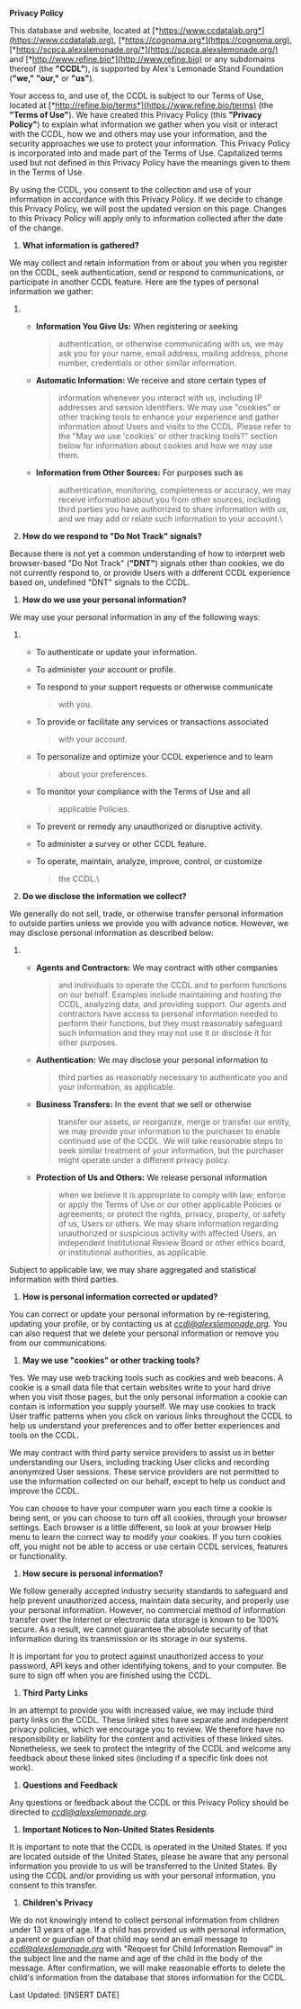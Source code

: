 **Privacy Policy**

This database and website, located at
[*https://www.ccdatalab.org*](https://www.ccdatalab.org),
[*https://cognoma.org*](https://cognoma.org),
[*https://scpca.alexslemonade.org/*](https://scpca.alexslemonade.org/)
and [*http://www.refine.bio*](http://www.refine.bio) or any subdomains
thereof (the **\"CCDL\"**), is supported by Alex's Lemonade Stand
Foundation (**\"we,\"** **\"our,\"** or **\"us\"**).

Your access to, and use of, the CCDL is subject to our Terms of Use,
located at [*http://refine.bio/terms*](https://www.refine.bio/terms)
(the **\"Terms of Use\"**). We have created this Privacy Policy (this
**\"Privacy Policy\"**) to explain what information we gather when you
visit or interact with the CCDL, how we and others may use your
information, and the security approaches we use to protect your
information. This Privacy Policy is incorporated into and made part of
the Terms of Use. Capitalized terms used but not defined in this Privacy
Policy have the meanings given to them in the Terms of Use.

By using the CCDL, you consent to the collection and use of your
information in accordance with this Privacy Policy. If we decide to
change this Privacy Policy, we will post the updated version on this
page. Changes to this Privacy Policy will apply only to information
collected after the date of the change.

1.  **What information is gathered?**

We may collect and retain information from or about you when you
register on the CCDL, seek authentication, send or respond to
communications, or participate in another CCDL feature. Here are the
types of personal information we gather:

1.  -   **Information You Give Us:** When registering or seeking
        > authentication, or otherwise communicating with us, we may ask
        > you for your name, email address, mailing address, phone
        > number, credentials or other similar information.

    -   **Automatic Information:** We receive and store certain types of
        > information whenever you interact with us, including IP
        > addresses and session identifiers. We may use \"cookies\" or
        > other tracking tools to enhance your experience and gather
        > information about Users and visits to the CCDL. Please refer
        > to the \"May we use \'cookies\' or other tracking tools?\"
        > section below for information about cookies and how we may use
        > them.

    -   **Information from Other Sources:** For purposes such as
        > authentication, monitoring, completeness or accuracy, we may
        > receive information about you from other sources, including
        > third parties you have authorized to share information with
        > us, and we may add or relate such information to your
        > account.\

2.  **How do we respond to \"Do Not Track\" signals?**

Because there is not yet a common understanding of how to interpret web
browser-based \"Do Not Track\" (**\"DNT\"**) signals other than cookies,
we do not currently respond to, or provide Users with a different CCDL
experience based on, undefined \"DNT\" signals to the CCDL.

1.  **How do we use your personal information?**

We may use your personal information in any of the following ways:

1.  -   To authenticate or update your information.

    -   To administer your account or profile.

    -   To respond to your support requests or otherwise communicate
        > with you.

    -   To provide or facilitate any services or transactions associated
        > with your account.

    -   To personalize and optimize your CCDL experience and to learn
        > about your preferences.

    -   To monitor your compliance with the Terms of Use and all
        > applicable Policies.

    -   To prevent or remedy any unauthorized or disruptive activity.

    -   To administer a survey or other CCDL feature.

    -   To operate, maintain, analyze, improve, control, or customize
        > the CCDL.\

2.  **Do we disclose the information we collect?**

We generally do not sell, trade, or otherwise transfer personal
information to outside parties unless we provide you with advance
notice. However, we may disclose personal information as described
below:

1.  -   **Agents and Contractors:** We may contract with other companies
        > and individuals to operate the CCDL and to perform functions
        > on our behalf. Examples include maintaining and hosting the
        > CCDL, analyzing data, and providing support. Our agents and
        > contractors have access to personal information needed to
        > perform their functions, but they must reasonably safeguard
        > such information and they may not use it or disclose it for
        > other purposes.

    -   **Authentication:** We may disclose your personal information to
        > third parties as reasonably necessary to authenticate you and
        > your information, as applicable.

    -   **Business Transfers:** In the event that we sell or otherwise
        > transfer our assets, or reorganize, merge or transfer our
        > entity, we may provide your information to the purchaser to
        > enable continued use of the CCDL. We will take reasonable
        > steps to seek similar treatment of your information, but the
        > purchaser might operate under a different privacy policy.

    -   **Protection of Us and Others:** We release personal information
        > when we believe it is appropriate to comply with law; enforce
        > or apply the Terms of Use or our other applicable Policies or
        > agreements; or protect the rights, privacy, property, or
        > safety of us, Users or others. We may share information
        > regarding unauthorized or suspicious activity with affected
        > Users, an independent Institutional Review Board or other
        > ethics board, or institutional authorities, as applicable.

Subject to applicable law, we may share aggregated and statistical
information with third parties.

1.  **How is personal information corrected or updated?**

You can correct or update your personal information by re-registering,
updating your profile, or by contacting us at
[*ccdl\@alexslemonade.org*](mailto:ccdl@alexslemonade.org). You can also
request that we delete your personal information or remove you from our
communications.

1.  **May we use \"cookies\" or other tracking tools?**

Yes. We may use web tracking tools such as cookies and web beacons. A
cookie is a small data file that certain websites write to your hard
drive when you visit those pages, but the only personal information a
cookie can contain is information you supply yourself. We may use
cookies to track User traffic patterns when you click on various links
throughout the CCDL to help us understand your preferences and to offer
better experiences and tools on the CCDL.

We may contract with third party service providers to assist us in
better understanding our Users, including tracking User clicks and
recording anonymized User sessions. These service providers are not
permitted to use the information collected on our behalf, except to help
us conduct and improve the CCDL.

You can choose to have your computer warn you each time a cookie is
being sent, or you can choose to turn off all cookies, through your
browser settings. Each browser is a little different, so look at your
browser Help menu to learn the correct way to modify your cookies. If
you turn cookies off, you might not be able to access or use certain
CCDL services, features or functionality.

1.  **How secure is personal information?**

We follow generally accepted industry security standards to safeguard
and help prevent unauthorized access, maintain data security, and
properly use your personal information. However, no commercial method of
information transfer over the Internet or electronic data storage is
known to be 100% secure. As a result, we cannot guarantee the absolute
security of that information during its transmission or its storage in
our systems.

It is important for you to protect against unauthorized access to your
password, API keys and other identifying tokens, and to your computer.
Be sure to sign off when you are finished using the CCDL.

1.  **Third Party Links**

In an attempt to provide you with increased value, we may include third
party links on the CCDL. These linked sites have separate and
independent privacy policies, which we encourage you to review. We
therefore have no responsibility or liability for the content and
activities of these linked sites. Nonetheless, we seek to protect the
integrity of the CCDL and welcome any feedback about these linked sites
(including if a specific link does not work).

1.  **Questions and Feedback**

Any questions or feedback about the CCDL or this Privacy Policy should
be directed to
[*ccdl\@alexslemonade.org*](mailto:ccdl@alexslemonade.org).

1.  **Important Notices to Non-United States Residents**

It is important to note that the CCDL is operated in the United States.
If you are located outside of the United States, please be aware that
any personal information you provide to us will be transferred to the
United States. By using the CCDL and/or providing us with your personal
information, you consent to this transfer.

1.  **Children\'s Privacy**

We do not knowingly intend to collect personal information from children
under 13 years of age. If a child has provided us with personal
information, a parent or guardian of that child may send an email
message to [*ccdl\@alexslemonade.org*](mailto:ccdl@alexslemonade.org)
with \"Request for Child Information Removal\" in the subject line and
the name and age of the child in the body of the message. After
confirmation, we will make reasonable efforts to delete the child's
information from the database that stores information for the CCDL.

Last Updated: \[INSERT DATE\]
